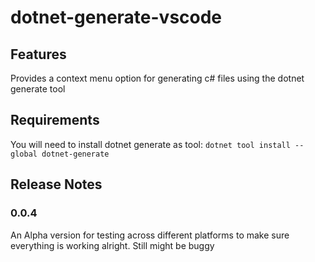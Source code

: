 # dotnet-generate-vscode

## Features

Provides a context menu option for generating c# files using the dotnet generate tool

## Requirements

You will need to install dotnet generate as tool:
`dotnet tool install --global dotnet-generate`

## Release Notes

### 0.0.4

An Alpha version for testing across different platforms to make sure everything is working alright. Still might be buggy
